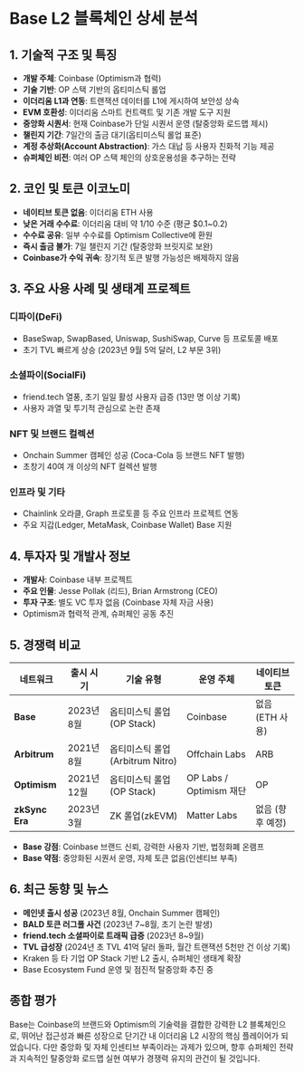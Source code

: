 # Base L2 블록체인 상세 분석

## 1. 기술적 구조 및 특징
- **개발 주체**: Coinbase (Optimism과 협력)
- **기술 기반**: OP 스택 기반의 옵티미스틱 롤업
- **이더리움 L1과 연동**: 트랜잭션 데이터를 L1에 게시하여 보안성 상속
- **EVM 호환성**: 이더리움 스마트 컨트랙트 및 기존 개발 도구 지원
- **중앙화 시퀀서**: 현재 Coinbase가 단일 시퀀서 운영 (탈중앙화 로드맵 제시)
- **챌린지 기간**: 7일간의 출금 대기(옵티미스틱 롤업 표준)
- **계정 추상화(Account Abstraction)**: 가스 대납 등 사용자 친화적 기능 제공
- **슈퍼체인 비전**: 여러 OP 스택 체인의 상호운용성을 추구하는 전략

## 2. 코인 및 토큰 이코노미
- **네이티브 토큰 없음**: 이더리움 ETH 사용
- **낮은 거래 수수료**: 이더리움 대비 약 1/10 수준 (평균 $0.1~0.2)
- **수수료 공유**: 일부 수수료를 Optimism Collective에 환원
- **즉시 출금 불가**: 7일 챌린지 기간 (탈중앙화 브릿지로 보완)
- **Coinbase가 수익 귀속**: 장기적 토큰 발행 가능성은 배제하지 않음

## 3. 주요 사용 사례 및 생태계 프로젝트
### 디파이(DeFi)
- BaseSwap, SwapBased, Uniswap, SushiSwap, Curve 등 프로토콜 배포
- 초기 TVL 빠르게 상승 (2023년 9월 5억 달러, L2 부문 3위)

### 소셜파이(SocialFi)
- friend.tech 열풍, 초기 일일 활성 사용자 급증 (13만 명 이상 기록)
- 사용자 과열 및 투기적 관심으로 논란 존재

### NFT 및 브랜드 컬렉션
- Onchain Summer 캠페인 성공 (Coca-Cola 등 브랜드 NFT 발행)
- 초창기 40여 개 이상의 NFT 컬렉션 발행

### 인프라 및 기타
- Chainlink 오라클, Graph 프로토콜 등 주요 인프라 프로젝트 연동
- 주요 지갑(Ledger, MetaMask, Coinbase Wallet) Base 지원

## 4. 투자자 및 개발사 정보
- **개발사**: Coinbase 내부 프로젝트
- **주요 인물**: Jesse Pollak (리드), Brian Armstrong (CEO)
- **투자 구조**: 별도 VC 투자 없음 (Coinbase 자체 자금 사용)
- Optimism과 협력적 관계, 슈퍼체인 공동 추진

## 5. 경쟁력 비교

| 네트워크 | 출시 시기 | 기술 유형 | 운영 주체 | 네이티브 토큰 |
|-----------|------------|------------|---------------|----------------|
| **Base**      | 2023년 8월 | 옵티미스틱 롤업(OP Stack) | Coinbase | 없음 (ETH 사용) |
| **Arbitrum**  | 2021년 8월 | 옵티미스틱 롤업(Arbitrum Nitro) | Offchain Labs | ARB |
| **Optimism**  | 2021년 12월 | 옵티미스틱 롤업(OP Stack) | OP Labs / Optimism 재단 | OP |
| **zkSync Era** | 2023년 3월 | ZK 롤업(zkEVM) | Matter Labs | 없음 (향후 예정) |

- **Base 강점**: Coinbase 브랜드 신뢰, 강력한 사용자 기반, 법정화폐 온램프
- **Base 약점**: 중앙화된 시퀀서 운영, 자체 토큰 없음(인센티브 부족)

## 6. 최근 동향 및 뉴스
- **메인넷 출시 성공** (2023년 8월, Onchain Summer 캠페인)
- **BALD 토큰 러그풀 사건** (2023년 7~8월, 초기 논란 발생)
- **friend.tech 소셜파이로 트래픽 급증** (2023년 8~9월)
- **TVL 급성장** (2024년 초 TVL 41억 달러 돌파, 월간 트랜잭션 5천만 건 이상 기록)
- Kraken 등 타 기업 OP Stack 기반 L2 출시, 슈퍼체인 생태계 확장
- Base Ecosystem Fund 운영 및 점진적 탈중앙화 추진 중

## 종합 평가
Base는 Coinbase의 브랜드와 Optimism의 기술력을 결합한 강력한 L2 블록체인으로, 뛰어난 접근성과 빠른 성장으로 단기간 내 이더리움 L2 시장의 핵심 플레이어가 되었습니다. 다만 중앙화 및 자체 인센티브 부족이라는 과제가 있으며, 향후 슈퍼체인 전략과 지속적인 탈중앙화 로드맵 실현 여부가 경쟁력 유지의 관건이 될 것입니다.

